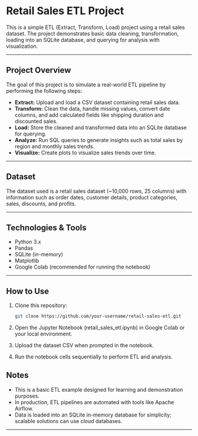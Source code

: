 # Retail Sales ETL Project

This is a simple ETL (Extract, Transform, Load) project using a retail sales dataset. The project demonstrates basic data cleaning, transformation, loading into an SQLite database, and querying for analysis with visualization.

---

## Project Overview

The goal of this project is to simulate a real-world ETL pipeline by performing the following steps:

- **Extract:** Upload and load a CSV dataset containing retail sales data.
- **Transform:** Clean the data, handle missing values, convert date columns, and add calculated fields like shipping duration and discounted sales.
- **Load:** Store the cleaned and transformed data into an SQLite database for querying.
- **Analyze:** Run SQL queries to generate insights such as total sales by region and monthly sales trends.
- **Visualize:** Create plots to visualize sales trends over time.

---

## Dataset

The dataset used is a retail sales dataset (~10,000 rows, 25 columns) with information such as order dates, customer details, product categories, sales, discounts, and profits.

---

## Technologies & Tools

- Python 3.x
- Pandas
- SQLite (in-memory)
- Matplotlib
- Google Colab (recommended for running the notebook)

---

## How to Use

1. Clone this repository:

   ```bash
   git clone https://github.com/your-username/retail-sales-etl.git

2. Open the Jupyter Notebook (retail_sales_etl.ipynb) in Google Colab or your local environment.

3. Upload the dataset CSV when prompted in the notebook.

4. Run the notebook cells sequentially to perform ETL and analysis.

## Notes

- This is a basic ETL example designed for learning and demonstration purposes.
- In production, ETL pipelines are automated with tools like Apache Airflow.
- Data is loaded into an SQLite in-memory database for simplicity; scalable solutions can use cloud databases.

---
